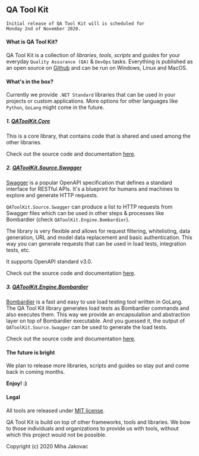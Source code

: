 ## QA Tool Kit
```
Initial release of QA Tool Kit will is scheduled for
Monday 2nd of November 2020.
```

#### What is QA Tool Kit?

QA Tool Kit is a collection of *libraries*, *tools*, *scripts* and *guides* for your everyday `Quality Assurance (QA)` & `DevOps` tasks. Everything is published as an open source on [Github](https://github.com/qatoolkit) and can be run on Windows, Linux and MacOS.

#### What's in the box?

Currently we provide `.NET Standard` libraries that can be used in your projects or custom applications. More options for other languages like `Python`, `GoLang` might come in the future.

##### 1. [QAToolKit.Core](https://github.com/qatoolkit/qatoolkit-core-net)

This is a core library, that contains code that is shared and used among the other libraries.

Check out the source code and documentation [here](https://github.com/qatoolkit/qatoolkit-core-net).

##### 2.  [QAToolKit.Source.Swagger](https://github.com/qatoolkit/qatoolkit-source-swagger-net)

[Swagger](https://swagger.io/specification/) is a popular OpenAPI specification that defines a standard interface for RESTful APIs. It's a blueprint for humans and machines to explore and generate HTTP requests. 

`QAToolKit.Source.Swagger` can produce a list to HTTP requests from Swagger files which can be used in other steps & processes like Bombardier (check `QAToolKit.Engine.Bombardier`).

The library is very flexible and allows for request filtering, whitelisting, data generation, URL and model data replacement and basic authentication. This way you can generate requests that can be used in load tests, integration tests, etc.

It supports OpenAPI standard v3.0.

Check out the source code and documentation [here](https://github.com/qatoolkit/qatoolkit-source-swagger-net).

##### 3. [QAToolKit.Engine.Bombardier](https://github.com/qatoolkit/qatoolkit-engine-bombardier-net)

[Bombardier](https://github.com/codesenberg/bombardier) is a fast and easy to use load testing tool written in GoLang. The QA Tool Kit library generates load tests as Bombardier commands and also executes them.
This way we provide an encapsulation and abstraction layer on top of Bombardier executable. And you guessed it, the output of `QAToolKit.Source.Swagger` can be used to generate the load tests.

Check out the source code and documentation [here](https://github.com/qatoolkit/qatoolkit-engine-bombardier-net).

#### The future is bright

We plan to release more libraries, scripts and guides so stay put and come back in coming months.

**Enjoy! :)**

#### Legal

All tools are released under [MIT license](https://opensource.org/licenses/MIT).

QA Tool Kit is build on top of other frameworks, tools and libraries. We bow to those individuals and organizations to provide us with tools, without which this project would not be possible.

Copyright (c) 2020 Miha Jakovac